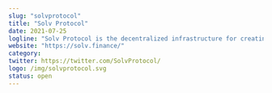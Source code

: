 ```yaml
---
slug: "solvprotocol"
title: "Solv Protocol"
date: 2021-07-25
logline: "Solv Protocol is the decentralized infrastructure for creating and trading Financial NFTs"
website: "https://solv.finance/"
category: 
twitter: https://twitter.com/SolvProtocol/
logo: /img/solvprotocol.svg
status: open
---
```


